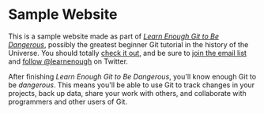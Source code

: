 # Sample Website

This is a sample website made as part of [*Learn Enough Git to Be Dangerous*](https://www.learnenough.com/course/learn_enough_git/frontmatter), possibly the greatest beginner Git tutorial in the history of the Universe. You should totally [check it out](https://www.learnenough.com/course/learn_enough_git/frontmatter), and be sure to [join the email list](http://learnenough.com/#enauk_list) and [follow @learnenough](http://twitter.com/learnenough) on Twitter.

After finishing *Learn Enough Git to Be Dangerous*, you'll know enough Git to be *dangerous*. This means you'll be able to use Git to track changes in your projects, back up data, share your work with others, and collaborate with programmers and other users of Git.
